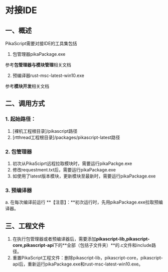 # 对接IDE
## 一、概述
PikaScript需要对接IDE的工具集包括

1. 包管理器pikaPackage.exe

参考**包管理器与模块管理**相关文档

2. 预编译器rust-msc-latest-win10.exe

参考**模块开发**相关文档
## 二、调用方式
### 1. 起始路径：

   1. [裸机工程根目录]/pikascript路径
   1. [rtthread工程根目录]/packages/pikascript-latest路径
### 2. 包管理器

   1. 初次从PikaSciprt远程拉取模块时，需要运行pikaPackge.exe
   1. 修改requestment.txt后，需要运行pikaPackage.exe
   1. 如使用了latest版本模块，更新模块至最新时，需要运行pikaPackage.exe
### 3. 预编译器
a. 在每次编译前运行
**【注意】：**初次运行时，先用pikaPackage.exe拉取预编译器。
## 三、工程文件

   1. 在执行包管理器或者预编译器后，需要添加**pikascript-lib,pikascript-core,pikascript-api**下的**全部（包括子文件夹）**的.c文件和include路径。
   1. 重置PikaScript工程文件：删除pikascript-lib，pikascript-core，pikascript-api后，重新运行pikaPackage.exe和rust-msc-latest-win10.exe。
